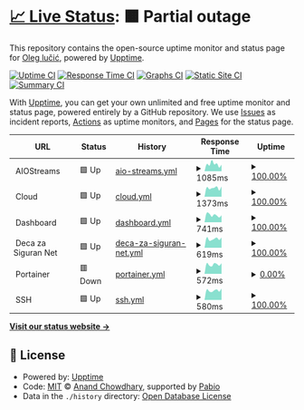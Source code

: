 # [📈 Live Status](https://status.oleglucic.com): <!--live status--> **🟧 Partial outage**

This repository contains the open-source uptime monitor and status page for [Oleg lučić](https://status.oleglucic.com), powered by [Upptime](https://github.com/upptime/upptime).

[![Uptime CI](https://github.com/oleglucic/upptime/workflows/Uptime%20CI/badge.svg)](https://github.com/oleglucic/upptime/actions?query=workflow%3A%22Uptime+CI%22)
[![Response Time CI](https://github.com/oleglucic/upptime/workflows/Response%20Time%20CI/badge.svg)](https://github.com/oleglucic/upptime/actions?query=workflow%3A%22Response+Time+CI%22)
[![Graphs CI](https://github.com/oleglucic/upptime/workflows/Graphs%20CI/badge.svg)](https://github.com/oleglucic/upptime/actions?query=workflow%3A%22Graphs+CI%22)
[![Static Site CI](https://github.com/oleglucic/upptime/workflows/Static%20Site%20CI/badge.svg)](https://github.com/oleglucic/upptime/actions?query=workflow%3A%22Static+Site+CI%22)
[![Summary CI](https://github.com/oleglucic/upptime/workflows/Summary%20CI/badge.svg)](https://github.com/oleglucic/upptime/actions?query=workflow%3A%22Summary+CI%22)

With [Upptime](https://upptime.js.org), you can get your own unlimited and free uptime monitor and status page, powered entirely by a GitHub repository. We use [Issues](https://github.com/oleglucic/upptime/issues) as incident reports, [Actions](https://github.com/oleglucic/upptime/actions) as uptime monitors, and [Pages](https://status.oleglucic.com) for the status page.

<!--start: status pages-->
<!-- This summary is generated by Upptime (https://github.com/upptime/upptime) -->
<!-- Do not edit this manually, your changes will be overwritten -->
<!-- prettier-ignore -->
| URL | Status | History | Response Time | Uptime |
| --- | ------ | ------- | ------------- | ------ |
| <img alt="" src="https://raw.githubusercontent.com/oleglucic/upptime/master/assets/AIOS.ico" height="13"> AIOStreams | 🟩 Up | [aio-streams.yml](https://github.com/oleglucic/upptime/commits/HEAD/history/aio-streams.yml) | <details><summary><img alt="Response time graph" src="./graphs/aio-streams/response-time-week.png" height="20"> 1085ms</summary><br><a href="https://status.oleglucic.com/history/aio-streams"><img alt="Response time 764" src="https://img.shields.io/endpoint?url=https%3A%2F%2Fraw.githubusercontent.com%2Foleglucic%2Fupptime%2FHEAD%2Fapi%2Faio-streams%2Fresponse-time.json"></a><br><a href="https://status.oleglucic.com/history/aio-streams"><img alt="24-hour response time 1008" src="https://img.shields.io/endpoint?url=https%3A%2F%2Fraw.githubusercontent.com%2Foleglucic%2Fupptime%2FHEAD%2Fapi%2Faio-streams%2Fresponse-time-day.json"></a><br><a href="https://status.oleglucic.com/history/aio-streams"><img alt="7-day response time 1085" src="https://img.shields.io/endpoint?url=https%3A%2F%2Fraw.githubusercontent.com%2Foleglucic%2Fupptime%2FHEAD%2Fapi%2Faio-streams%2Fresponse-time-week.json"></a><br><a href="https://status.oleglucic.com/history/aio-streams"><img alt="30-day response time 764" src="https://img.shields.io/endpoint?url=https%3A%2F%2Fraw.githubusercontent.com%2Foleglucic%2Fupptime%2FHEAD%2Fapi%2Faio-streams%2Fresponse-time-month.json"></a><br><a href="https://status.oleglucic.com/history/aio-streams"><img alt="1-year response time 764" src="https://img.shields.io/endpoint?url=https%3A%2F%2Fraw.githubusercontent.com%2Foleglucic%2Fupptime%2FHEAD%2Fapi%2Faio-streams%2Fresponse-time-year.json"></a></details> | <details><summary><a href="https://status.oleglucic.com/history/aio-streams">100.00%</a></summary><a href="https://status.oleglucic.com/history/aio-streams"><img alt="All-time uptime 99.62%" src="https://img.shields.io/endpoint?url=https%3A%2F%2Fraw.githubusercontent.com%2Foleglucic%2Fupptime%2FHEAD%2Fapi%2Faio-streams%2Fuptime.json"></a><br><a href="https://status.oleglucic.com/history/aio-streams"><img alt="24-hour uptime 100.00%" src="https://img.shields.io/endpoint?url=https%3A%2F%2Fraw.githubusercontent.com%2Foleglucic%2Fupptime%2FHEAD%2Fapi%2Faio-streams%2Fuptime-day.json"></a><br><a href="https://status.oleglucic.com/history/aio-streams"><img alt="7-day uptime 100.00%" src="https://img.shields.io/endpoint?url=https%3A%2F%2Fraw.githubusercontent.com%2Foleglucic%2Fupptime%2FHEAD%2Fapi%2Faio-streams%2Fuptime-week.json"></a><br><a href="https://status.oleglucic.com/history/aio-streams"><img alt="30-day uptime 99.62%" src="https://img.shields.io/endpoint?url=https%3A%2F%2Fraw.githubusercontent.com%2Foleglucic%2Fupptime%2FHEAD%2Fapi%2Faio-streams%2Fuptime-month.json"></a><br><a href="https://status.oleglucic.com/history/aio-streams"><img alt="1-year uptime 99.62%" src="https://img.shields.io/endpoint?url=https%3A%2F%2Fraw.githubusercontent.com%2Foleglucic%2Fupptime%2FHEAD%2Fapi%2Faio-streams%2Fuptime-year.json"></a></details>
| <img alt="" src="https://raw.githubusercontent.com/oleglucic/upptime/master/assets/CLD.ico" height="13"> Cloud | 🟩 Up | [cloud.yml](https://github.com/oleglucic/upptime/commits/HEAD/history/cloud.yml) | <details><summary><img alt="Response time graph" src="./graphs/cloud/response-time-week.png" height="20"> 1373ms</summary><br><a href="https://status.oleglucic.com/history/cloud"><img alt="Response time 1001" src="https://img.shields.io/endpoint?url=https%3A%2F%2Fraw.githubusercontent.com%2Foleglucic%2Fupptime%2FHEAD%2Fapi%2Fcloud%2Fresponse-time.json"></a><br><a href="https://status.oleglucic.com/history/cloud"><img alt="24-hour response time 1589" src="https://img.shields.io/endpoint?url=https%3A%2F%2Fraw.githubusercontent.com%2Foleglucic%2Fupptime%2FHEAD%2Fapi%2Fcloud%2Fresponse-time-day.json"></a><br><a href="https://status.oleglucic.com/history/cloud"><img alt="7-day response time 1373" src="https://img.shields.io/endpoint?url=https%3A%2F%2Fraw.githubusercontent.com%2Foleglucic%2Fupptime%2FHEAD%2Fapi%2Fcloud%2Fresponse-time-week.json"></a><br><a href="https://status.oleglucic.com/history/cloud"><img alt="30-day response time 1001" src="https://img.shields.io/endpoint?url=https%3A%2F%2Fraw.githubusercontent.com%2Foleglucic%2Fupptime%2FHEAD%2Fapi%2Fcloud%2Fresponse-time-month.json"></a><br><a href="https://status.oleglucic.com/history/cloud"><img alt="1-year response time 1001" src="https://img.shields.io/endpoint?url=https%3A%2F%2Fraw.githubusercontent.com%2Foleglucic%2Fupptime%2FHEAD%2Fapi%2Fcloud%2Fresponse-time-year.json"></a></details> | <details><summary><a href="https://status.oleglucic.com/history/cloud">100.00%</a></summary><a href="https://status.oleglucic.com/history/cloud"><img alt="All-time uptime 93.69%" src="https://img.shields.io/endpoint?url=https%3A%2F%2Fraw.githubusercontent.com%2Foleglucic%2Fupptime%2FHEAD%2Fapi%2Fcloud%2Fuptime.json"></a><br><a href="https://status.oleglucic.com/history/cloud"><img alt="24-hour uptime 100.00%" src="https://img.shields.io/endpoint?url=https%3A%2F%2Fraw.githubusercontent.com%2Foleglucic%2Fupptime%2FHEAD%2Fapi%2Fcloud%2Fuptime-day.json"></a><br><a href="https://status.oleglucic.com/history/cloud"><img alt="7-day uptime 100.00%" src="https://img.shields.io/endpoint?url=https%3A%2F%2Fraw.githubusercontent.com%2Foleglucic%2Fupptime%2FHEAD%2Fapi%2Fcloud%2Fuptime-week.json"></a><br><a href="https://status.oleglucic.com/history/cloud"><img alt="30-day uptime 93.69%" src="https://img.shields.io/endpoint?url=https%3A%2F%2Fraw.githubusercontent.com%2Foleglucic%2Fupptime%2FHEAD%2Fapi%2Fcloud%2Fuptime-month.json"></a><br><a href="https://status.oleglucic.com/history/cloud"><img alt="1-year uptime 93.69%" src="https://img.shields.io/endpoint?url=https%3A%2F%2Fraw.githubusercontent.com%2Foleglucic%2Fupptime%2FHEAD%2Fapi%2Fcloud%2Fuptime-year.json"></a></details>
| <img alt="" src="https://raw.githubusercontent.com/oleglucic/upptime/master/assets/DASH.ico" height="13"> Dashboard | 🟩 Up | [dashboard.yml](https://github.com/oleglucic/upptime/commits/HEAD/history/dashboard.yml) | <details><summary><img alt="Response time graph" src="./graphs/dashboard/response-time-week.png" height="20"> 741ms</summary><br><a href="https://status.oleglucic.com/history/dashboard"><img alt="Response time 673" src="https://img.shields.io/endpoint?url=https%3A%2F%2Fraw.githubusercontent.com%2Foleglucic%2Fupptime%2FHEAD%2Fapi%2Fdashboard%2Fresponse-time.json"></a><br><a href="https://status.oleglucic.com/history/dashboard"><img alt="24-hour response time 720" src="https://img.shields.io/endpoint?url=https%3A%2F%2Fraw.githubusercontent.com%2Foleglucic%2Fupptime%2FHEAD%2Fapi%2Fdashboard%2Fresponse-time-day.json"></a><br><a href="https://status.oleglucic.com/history/dashboard"><img alt="7-day response time 741" src="https://img.shields.io/endpoint?url=https%3A%2F%2Fraw.githubusercontent.com%2Foleglucic%2Fupptime%2FHEAD%2Fapi%2Fdashboard%2Fresponse-time-week.json"></a><br><a href="https://status.oleglucic.com/history/dashboard"><img alt="30-day response time 673" src="https://img.shields.io/endpoint?url=https%3A%2F%2Fraw.githubusercontent.com%2Foleglucic%2Fupptime%2FHEAD%2Fapi%2Fdashboard%2Fresponse-time-month.json"></a><br><a href="https://status.oleglucic.com/history/dashboard"><img alt="1-year response time 673" src="https://img.shields.io/endpoint?url=https%3A%2F%2Fraw.githubusercontent.com%2Foleglucic%2Fupptime%2FHEAD%2Fapi%2Fdashboard%2Fresponse-time-year.json"></a></details> | <details><summary><a href="https://status.oleglucic.com/history/dashboard">100.00%</a></summary><a href="https://status.oleglucic.com/history/dashboard"><img alt="All-time uptime 99.70%" src="https://img.shields.io/endpoint?url=https%3A%2F%2Fraw.githubusercontent.com%2Foleglucic%2Fupptime%2FHEAD%2Fapi%2Fdashboard%2Fuptime.json"></a><br><a href="https://status.oleglucic.com/history/dashboard"><img alt="24-hour uptime 100.00%" src="https://img.shields.io/endpoint?url=https%3A%2F%2Fraw.githubusercontent.com%2Foleglucic%2Fupptime%2FHEAD%2Fapi%2Fdashboard%2Fuptime-day.json"></a><br><a href="https://status.oleglucic.com/history/dashboard"><img alt="7-day uptime 100.00%" src="https://img.shields.io/endpoint?url=https%3A%2F%2Fraw.githubusercontent.com%2Foleglucic%2Fupptime%2FHEAD%2Fapi%2Fdashboard%2Fuptime-week.json"></a><br><a href="https://status.oleglucic.com/history/dashboard"><img alt="30-day uptime 99.70%" src="https://img.shields.io/endpoint?url=https%3A%2F%2Fraw.githubusercontent.com%2Foleglucic%2Fupptime%2FHEAD%2Fapi%2Fdashboard%2Fuptime-month.json"></a><br><a href="https://status.oleglucic.com/history/dashboard"><img alt="1-year uptime 99.70%" src="https://img.shields.io/endpoint?url=https%3A%2F%2Fraw.githubusercontent.com%2Foleglucic%2Fupptime%2FHEAD%2Fapi%2Fdashboard%2Fuptime-year.json"></a></details>
| <img alt="" src="https://raw.githubusercontent.com/oleglucic/upptime/master/assets/DSN.ico" height="13"> Deca za Siguran Net | 🟩 Up | [deca-za-siguran-net.yml](https://github.com/oleglucic/upptime/commits/HEAD/history/deca-za-siguran-net.yml) | <details><summary><img alt="Response time graph" src="./graphs/deca-za-siguran-net/response-time-week.png" height="20"> 619ms</summary><br><a href="https://status.oleglucic.com/history/deca-za-siguran-net"><img alt="Response time 613" src="https://img.shields.io/endpoint?url=https%3A%2F%2Fraw.githubusercontent.com%2Foleglucic%2Fupptime%2FHEAD%2Fapi%2Fdeca-za-siguran-net%2Fresponse-time.json"></a><br><a href="https://status.oleglucic.com/history/deca-za-siguran-net"><img alt="24-hour response time 709" src="https://img.shields.io/endpoint?url=https%3A%2F%2Fraw.githubusercontent.com%2Foleglucic%2Fupptime%2FHEAD%2Fapi%2Fdeca-za-siguran-net%2Fresponse-time-day.json"></a><br><a href="https://status.oleglucic.com/history/deca-za-siguran-net"><img alt="7-day response time 619" src="https://img.shields.io/endpoint?url=https%3A%2F%2Fraw.githubusercontent.com%2Foleglucic%2Fupptime%2FHEAD%2Fapi%2Fdeca-za-siguran-net%2Fresponse-time-week.json"></a><br><a href="https://status.oleglucic.com/history/deca-za-siguran-net"><img alt="30-day response time 613" src="https://img.shields.io/endpoint?url=https%3A%2F%2Fraw.githubusercontent.com%2Foleglucic%2Fupptime%2FHEAD%2Fapi%2Fdeca-za-siguran-net%2Fresponse-time-month.json"></a><br><a href="https://status.oleglucic.com/history/deca-za-siguran-net"><img alt="1-year response time 613" src="https://img.shields.io/endpoint?url=https%3A%2F%2Fraw.githubusercontent.com%2Foleglucic%2Fupptime%2FHEAD%2Fapi%2Fdeca-za-siguran-net%2Fresponse-time-year.json"></a></details> | <details><summary><a href="https://status.oleglucic.com/history/deca-za-siguran-net">100.00%</a></summary><a href="https://status.oleglucic.com/history/deca-za-siguran-net"><img alt="All-time uptime 98.91%" src="https://img.shields.io/endpoint?url=https%3A%2F%2Fraw.githubusercontent.com%2Foleglucic%2Fupptime%2FHEAD%2Fapi%2Fdeca-za-siguran-net%2Fuptime.json"></a><br><a href="https://status.oleglucic.com/history/deca-za-siguran-net"><img alt="24-hour uptime 100.00%" src="https://img.shields.io/endpoint?url=https%3A%2F%2Fraw.githubusercontent.com%2Foleglucic%2Fupptime%2FHEAD%2Fapi%2Fdeca-za-siguran-net%2Fuptime-day.json"></a><br><a href="https://status.oleglucic.com/history/deca-za-siguran-net"><img alt="7-day uptime 100.00%" src="https://img.shields.io/endpoint?url=https%3A%2F%2Fraw.githubusercontent.com%2Foleglucic%2Fupptime%2FHEAD%2Fapi%2Fdeca-za-siguran-net%2Fuptime-week.json"></a><br><a href="https://status.oleglucic.com/history/deca-za-siguran-net"><img alt="30-day uptime 98.91%" src="https://img.shields.io/endpoint?url=https%3A%2F%2Fraw.githubusercontent.com%2Foleglucic%2Fupptime%2FHEAD%2Fapi%2Fdeca-za-siguran-net%2Fuptime-month.json"></a><br><a href="https://status.oleglucic.com/history/deca-za-siguran-net"><img alt="1-year uptime 98.91%" src="https://img.shields.io/endpoint?url=https%3A%2F%2Fraw.githubusercontent.com%2Foleglucic%2Fupptime%2FHEAD%2Fapi%2Fdeca-za-siguran-net%2Fuptime-year.json"></a></details>
| <img alt="" src="https://raw.githubusercontent.com/oleglucic/upptime/master/assets/PTN.ico" height="13"> Portainer | 🟥 Down | [portainer.yml](https://github.com/oleglucic/upptime/commits/HEAD/history/portainer.yml) | <details><summary><img alt="Response time graph" src="./graphs/portainer/response-time-week.png" height="20"> 572ms</summary><br><a href="https://status.oleglucic.com/history/portainer"><img alt="Response time 462" src="https://img.shields.io/endpoint?url=https%3A%2F%2Fraw.githubusercontent.com%2Foleglucic%2Fupptime%2FHEAD%2Fapi%2Fportainer%2Fresponse-time.json"></a><br><a href="https://status.oleglucic.com/history/portainer"><img alt="24-hour response time 644" src="https://img.shields.io/endpoint?url=https%3A%2F%2Fraw.githubusercontent.com%2Foleglucic%2Fupptime%2FHEAD%2Fapi%2Fportainer%2Fresponse-time-day.json"></a><br><a href="https://status.oleglucic.com/history/portainer"><img alt="7-day response time 572" src="https://img.shields.io/endpoint?url=https%3A%2F%2Fraw.githubusercontent.com%2Foleglucic%2Fupptime%2FHEAD%2Fapi%2Fportainer%2Fresponse-time-week.json"></a><br><a href="https://status.oleglucic.com/history/portainer"><img alt="30-day response time 462" src="https://img.shields.io/endpoint?url=https%3A%2F%2Fraw.githubusercontent.com%2Foleglucic%2Fupptime%2FHEAD%2Fapi%2Fportainer%2Fresponse-time-month.json"></a><br><a href="https://status.oleglucic.com/history/portainer"><img alt="1-year response time 462" src="https://img.shields.io/endpoint?url=https%3A%2F%2Fraw.githubusercontent.com%2Foleglucic%2Fupptime%2FHEAD%2Fapi%2Fportainer%2Fresponse-time-year.json"></a></details> | <details><summary><a href="https://status.oleglucic.com/history/portainer">0.00%</a></summary><a href="https://status.oleglucic.com/history/portainer"><img alt="All-time uptime 67.07%" src="https://img.shields.io/endpoint?url=https%3A%2F%2Fraw.githubusercontent.com%2Foleglucic%2Fupptime%2FHEAD%2Fapi%2Fportainer%2Fuptime.json"></a><br><a href="https://status.oleglucic.com/history/portainer"><img alt="24-hour uptime 0.00%" src="https://img.shields.io/endpoint?url=https%3A%2F%2Fraw.githubusercontent.com%2Foleglucic%2Fupptime%2FHEAD%2Fapi%2Fportainer%2Fuptime-day.json"></a><br><a href="https://status.oleglucic.com/history/portainer"><img alt="7-day uptime 0.00%" src="https://img.shields.io/endpoint?url=https%3A%2F%2Fraw.githubusercontent.com%2Foleglucic%2Fupptime%2FHEAD%2Fapi%2Fportainer%2Fuptime-week.json"></a><br><a href="https://status.oleglucic.com/history/portainer"><img alt="30-day uptime 67.07%" src="https://img.shields.io/endpoint?url=https%3A%2F%2Fraw.githubusercontent.com%2Foleglucic%2Fupptime%2FHEAD%2Fapi%2Fportainer%2Fuptime-month.json"></a><br><a href="https://status.oleglucic.com/history/portainer"><img alt="1-year uptime 67.07%" src="https://img.shields.io/endpoint?url=https%3A%2F%2Fraw.githubusercontent.com%2Foleglucic%2Fupptime%2FHEAD%2Fapi%2Fportainer%2Fuptime-year.json"></a></details>
| <img alt="" src="https://raw.githubusercontent.com/oleglucic/upptime/master/assets/SSH.ico" height="13"> SSH | 🟩 Up | [ssh.yml](https://github.com/oleglucic/upptime/commits/HEAD/history/ssh.yml) | <details><summary><img alt="Response time graph" src="./graphs/ssh/response-time-week.png" height="20"> 580ms</summary><br><a href="https://status.oleglucic.com/history/ssh"><img alt="Response time 542" src="https://img.shields.io/endpoint?url=https%3A%2F%2Fraw.githubusercontent.com%2Foleglucic%2Fupptime%2FHEAD%2Fapi%2Fssh%2Fresponse-time.json"></a><br><a href="https://status.oleglucic.com/history/ssh"><img alt="24-hour response time 689" src="https://img.shields.io/endpoint?url=https%3A%2F%2Fraw.githubusercontent.com%2Foleglucic%2Fupptime%2FHEAD%2Fapi%2Fssh%2Fresponse-time-day.json"></a><br><a href="https://status.oleglucic.com/history/ssh"><img alt="7-day response time 580" src="https://img.shields.io/endpoint?url=https%3A%2F%2Fraw.githubusercontent.com%2Foleglucic%2Fupptime%2FHEAD%2Fapi%2Fssh%2Fresponse-time-week.json"></a><br><a href="https://status.oleglucic.com/history/ssh"><img alt="30-day response time 542" src="https://img.shields.io/endpoint?url=https%3A%2F%2Fraw.githubusercontent.com%2Foleglucic%2Fupptime%2FHEAD%2Fapi%2Fssh%2Fresponse-time-month.json"></a><br><a href="https://status.oleglucic.com/history/ssh"><img alt="1-year response time 542" src="https://img.shields.io/endpoint?url=https%3A%2F%2Fraw.githubusercontent.com%2Foleglucic%2Fupptime%2FHEAD%2Fapi%2Fssh%2Fresponse-time-year.json"></a></details> | <details><summary><a href="https://status.oleglucic.com/history/ssh">100.00%</a></summary><a href="https://status.oleglucic.com/history/ssh"><img alt="All-time uptime 100.00%" src="https://img.shields.io/endpoint?url=https%3A%2F%2Fraw.githubusercontent.com%2Foleglucic%2Fupptime%2FHEAD%2Fapi%2Fssh%2Fuptime.json"></a><br><a href="https://status.oleglucic.com/history/ssh"><img alt="24-hour uptime 100.00%" src="https://img.shields.io/endpoint?url=https%3A%2F%2Fraw.githubusercontent.com%2Foleglucic%2Fupptime%2FHEAD%2Fapi%2Fssh%2Fuptime-day.json"></a><br><a href="https://status.oleglucic.com/history/ssh"><img alt="7-day uptime 100.00%" src="https://img.shields.io/endpoint?url=https%3A%2F%2Fraw.githubusercontent.com%2Foleglucic%2Fupptime%2FHEAD%2Fapi%2Fssh%2Fuptime-week.json"></a><br><a href="https://status.oleglucic.com/history/ssh"><img alt="30-day uptime 100.00%" src="https://img.shields.io/endpoint?url=https%3A%2F%2Fraw.githubusercontent.com%2Foleglucic%2Fupptime%2FHEAD%2Fapi%2Fssh%2Fuptime-month.json"></a><br><a href="https://status.oleglucic.com/history/ssh"><img alt="1-year uptime 100.00%" src="https://img.shields.io/endpoint?url=https%3A%2F%2Fraw.githubusercontent.com%2Foleglucic%2Fupptime%2FHEAD%2Fapi%2Fssh%2Fuptime-year.json"></a></details>

<!--end: status pages-->

[**Visit our status website →**](https://status.oleglucic.com)

## 📄 License

- Powered by: [Upptime](https://github.com/upptime/upptime)
- Code: [MIT](./LICENSE) © [Anand Chowdhary](https://anandchowdhary.com), supported by [Pabio](https://pabio.com)
- Data in the `./history` directory: [Open Database License](https://opendatacommons.org/licenses/odbl/1-0/)
